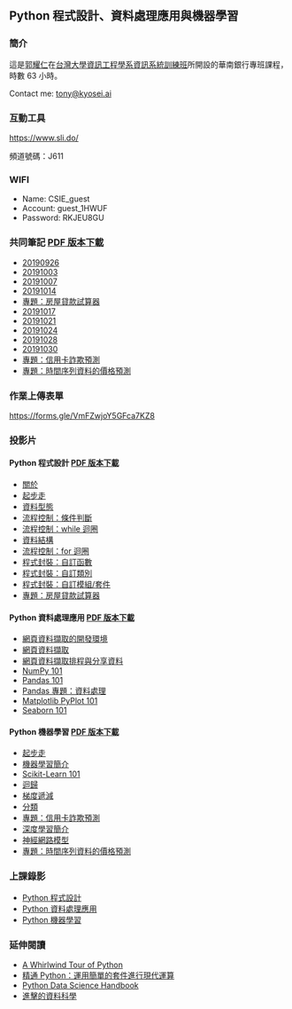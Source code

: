 ## Python 程式設計、資料處理應用與機器學習

### 簡介

這是[郭耀仁](https://www.facebook.com/yaojen.kuo.1)在[台灣大學資訊工程學系資訊系統訓練班](https://www.csie.ntu.edu.tw/train/)所開設的華南銀行專班課程，時數 63 小時。

Contact me: <tony@kyosei.ai>

### 互動工具

<https://www.sli.do/>

頻道號碼：J611

### WIFI

- Name: CSIE_guest
- Account: guest_1HWUF
- Password: RKJEU8GU

### 共同筆記 [PDF 版本下載](https://pyprg.s3-ap-northeast-1.amazonaws.com/notebook-pdfs.zip)

- [20190926](https://colab.research.google.com/drive/1QxQoPhT8BiowdYE0VV8o7svfG6zoy8Rm)
- [20191003](https://colab.research.google.com/drive/1brDSda89UYAiJ6d6kPUaU-1zKABd8k-Z)
- [20191007](https://colab.research.google.com/drive/1Yb9FINe9uATvGK-ecfy5Zkpw9nmqdL5O)
- [20191014](https://colab.research.google.com/drive/1nFt7O3pt5d1oVNyTj958moOlLhKax_8D)
- [專題：房屋貸款試算器](https://colab.research.google.com/drive/1waMo7Vv2s-oDJZHnRLippTp3A213VtI8)
- [20191017](https://colab.research.google.com/drive/1PeA5fliFbS1gRpSLgpJA9bihu8b3NZzC)
- [20191021](https://colab.research.google.com/drive/10SuPF4RWxXHPXUbmOwEMgqGuP1aQFiPn)
- [20191024](https://colab.research.google.com/drive/1JeF83rGu7xGGatxrGg3WroSuLf9GymVy)
- [20191028](https://colab.research.google.com/drive/1exMmY__lssLMj0kbjdopXaH3udC5pgGI)
- [20191030](https://colab.research.google.com/drive/1xOtwoAMmLdp2Ae0fPz7D12iwvZZmWbOF)
- [專題：信用卡詐欺預測](https://colab.research.google.com/drive/1olMxxqK9motXcUjSHx4v-1bTZeSJ-J6X)
- [專題：時間序列資料的價格預測](https://colab.research.google.com/drive/1uW_-qWeNem9KSDM8VbbuuT7NOU8qBvOK)

### 作業上傳表單

<https://forms.gle/VmFZwjoY5GFca7KZ8>

### 投影片

#### Python 程式設計 [PDF 版本下載](https://pyprg.s3-ap-northeast-1.amazonaws.com/pyprg-pdfs.zip)

- [關於](https://yaojenkuo.io/py_prg/00-about.slides.html)
- [起步走](https://yaojenkuo.io/py_prg/01-getting-started.slides.html)
- [資料型態](https://yaojenkuo.io/py_prg/02-data-types.slides.html)
- [流程控制：條件判斷](https://yaojenkuo.io/py_prg/03-control-flow-conditionals.slides.html)
- [流程控制：while 迴圈](https://yaojenkuo.io/py_prg/04-control-flow-while.slides.html)
- [資料結構](https://yaojenkuo.io/py_prg/05-data-structures.slides.html)
- [流程控制：for 迴圈](https://yaojenkuo.io/py_prg/06-control-flow-for.slides.html)
- [程式封裝：自訂函數](https://yaojenkuo.io/py_prg/07-code-packaging-functions.slides.html)
- [程式封裝：自訂類別](https://yaojenkuo.io/py_prg/08-code-packaging-classes.slides.html)
- [程式封裝：自訂模組/套件](https://yaojenkuo.io/py_prg/09-code-packaging-modules-and-libraries.slides.html)
- [專題：房屋貸款試算器](https://yaojenkuo.io/py_prg/mortgage-loan-project.slides.html)

#### Python 資料處理應用 [PDF 版本下載](https://python4ds.s3-ap-northeast-1.amazonaws.com/python4ds-pdfs.zip)

- [網頁資料擷取的開發環境](https://yaojenkuo.io/python_4_ds/00-scraping-env.slides.html)
- [網頁資料擷取](https://yaojenkuo.io/python_4_ds/03-web-scraping-101.slides.html)
- [網頁資料擷取排程與分享資料](https://yaojenkuo.io/python_4_ds/03-web-scraping-102.slides.html)
- [NumPy 101](https://yaojenkuo.io/python_4_ds/04-numpy-101.slides.html)
- [Pandas 101](https://yaojenkuo.io/python_4_ds/05-pandas-101.slides.html)
- [Pandas 專題：資料處理](https://yaojenkuo.io/python_4_ds/06-pandas-data-wrangling.slides.html)
- [Matplotlib PyPlot 101](https://yaojenkuo.io/python_4_ds/07-pyplot-101.slides.html)
- [Seaborn 101](https://yaojenkuo.io/python_4_ds/08-seaborn-101.slides.html)

#### Python 機器學習 [PDF 版本下載](https://pyml.s3-ap-northeast-1.amazonaws.com/pyml-pdfs.zip)

- [起步走](https://yaojenkuo.io/pyml-101/01-getting-started.slides.html)
- [機器學習簡介](https://yaojenkuo.io/pyml-101/02-intro.slides.html)
- [Scikit-Learn 101](https://yaojenkuo.io/pyml-101/03-sklearn-101.slides.html)
- [迴歸](https://yaojenkuo.io/pyml-101/04-regression.slides.html)
- [梯度遞減](https://yaojenkuo.io/pyml-101/05-gradient-descent.slides.html)
- [分類](https://yaojenkuo.io/pyml-101/06-classification.slides.html)
- [專題：信用卡詐欺預測](https://yaojenkuo.io/pyml-101/credit-card-fraud-detection-project.slides.html)
- [深度學習簡介](https://yaojenkuo.io/pyml-101/07-dl-intro.slides.html)
- [神經網路模型](https://yaojenkuo.io/pyml-101/08-nn.slides.html)
- [專題：時間序列資料的價格預測](https://yaojenkuo.io/pyml-101/time-series-price-prediction-project.slides.html)

### 上課錄影

- [Python 程式設計](https://www.youtube.com/playlist?list=PLEq7iw5uOtuVe7nvueJyWkLXVEe83eCnR)
- [Python 資料處理應用](https://www.youtube.com/playlist?list=PLEq7iw5uOtuVryCly8XPDRk7RdbUZ1fUA)
- [Python 機器學習](https://www.youtube.com/playlist?list=PLEq7iw5uOtuVvuoA9brVg56_z3OKBji9u)

### 延伸閱讀

- [A Whirlwind Tour of Python](https://jakevdp.github.io/WhirlwindTourOfPython/)
- [精通 Python：運用簡單的套件進行現代運算](https://www.books.com.tw/products/0010690075)
- [Python Data Science Handbook](https://jakevdp.github.io/PythonDataScienceHandbook/index.html)
- [進擊的資料科學](https://www.books.com.tw/products/0010827812)